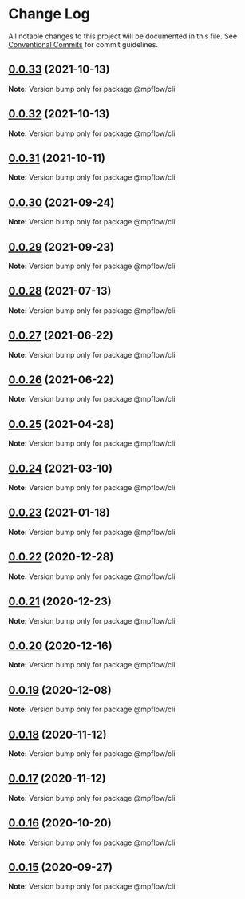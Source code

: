 # Change Log

All notable changes to this project will be documented in this file.
See [Conventional Commits](https://conventionalcommits.org) for commit guidelines.

## [0.0.33](https://github.com/wechat-miniprogram/mpflow/compare/@mpflow/cli@0.0.32...@mpflow/cli@0.0.33) (2021-10-13)

**Note:** Version bump only for package @mpflow/cli

## [0.0.32](https://github.com/wechat-miniprogram/mpflow/compare/@mpflow/cli@0.0.31...@mpflow/cli@0.0.32) (2021-10-13)

**Note:** Version bump only for package @mpflow/cli

## [0.0.31](https://github.com/wechat-miniprogram/mpflow/compare/@mpflow/cli@0.0.30...@mpflow/cli@0.0.31) (2021-10-11)

**Note:** Version bump only for package @mpflow/cli

## [0.0.30](https://github.com/wechat-miniprogram/mpflow/compare/@mpflow/cli@0.0.29...@mpflow/cli@0.0.30) (2021-09-24)

**Note:** Version bump only for package @mpflow/cli

## [0.0.29](https://github.com/wechat-miniprogram/mpflow/compare/@mpflow/cli@0.0.28...@mpflow/cli@0.0.29) (2021-09-23)

**Note:** Version bump only for package @mpflow/cli

## [0.0.28](https://github.com/wechat-miniprogram/mpflow/compare/@mpflow/cli@0.0.27...@mpflow/cli@0.0.28) (2021-07-13)

**Note:** Version bump only for package @mpflow/cli

## [0.0.27](https://github.com/wechat-miniprogram/mpflow/compare/@mpflow/cli@0.0.26...@mpflow/cli@0.0.27) (2021-06-22)

**Note:** Version bump only for package @mpflow/cli

## [0.0.26](https://github.com/wechat-miniprogram/mpflow/compare/@mpflow/cli@0.0.25...@mpflow/cli@0.0.26) (2021-06-22)

**Note:** Version bump only for package @mpflow/cli

## [0.0.25](https://github.com/wechat-miniprogram/mpflow/compare/@mpflow/cli@0.0.24...@mpflow/cli@0.0.25) (2021-04-28)

**Note:** Version bump only for package @mpflow/cli

## [0.0.24](https://github.com/wechat-miniprogram/mpflow/compare/@mpflow/cli@0.0.23...@mpflow/cli@0.0.24) (2021-03-10)

**Note:** Version bump only for package @mpflow/cli

## [0.0.23](https://github.com/wechat-miniprogram/mpflow/compare/@mpflow/cli@0.0.22...@mpflow/cli@0.0.23) (2021-01-18)

**Note:** Version bump only for package @mpflow/cli

## [0.0.22](https://github.com/wechat-miniprogram/mpflow/compare/@mpflow/cli@0.0.21...@mpflow/cli@0.0.22) (2020-12-28)

**Note:** Version bump only for package @mpflow/cli

## [0.0.21](https://github.com/wechat-miniprogram/mpflow/compare/@mpflow/cli@0.0.20...@mpflow/cli@0.0.21) (2020-12-23)

**Note:** Version bump only for package @mpflow/cli

## [0.0.20](https://github.com/wechat-miniprogram/mpflow/compare/@mpflow/cli@0.0.19...@mpflow/cli@0.0.20) (2020-12-16)

**Note:** Version bump only for package @mpflow/cli

## [0.0.19](https://github.com/wechat-miniprogram/mpflow/compare/@mpflow/cli@0.0.18...@mpflow/cli@0.0.19) (2020-12-08)

**Note:** Version bump only for package @mpflow/cli

## [0.0.18](https://github.com/wechat-miniprogram/mpflow/compare/@mpflow/cli@0.0.16...@mpflow/cli@0.0.18) (2020-11-12)

**Note:** Version bump only for package @mpflow/cli

## [0.0.17](https://github.com/wechat-miniprogram/mpflow/compare/@mpflow/cli@0.0.16...@mpflow/cli@0.0.17) (2020-11-12)

**Note:** Version bump only for package @mpflow/cli

## [0.0.16](https://github.com/wechat-miniprogram/mpflow/compare/@mpflow/cli@0.0.15...@mpflow/cli@0.0.16) (2020-10-20)

**Note:** Version bump only for package @mpflow/cli

## [0.0.15](https://github.com/wechat-miniprogram/mpflow/compare/@mpflow/cli@0.0.14...@mpflow/cli@0.0.15) (2020-09-27)

**Note:** Version bump only for package @mpflow/cli
